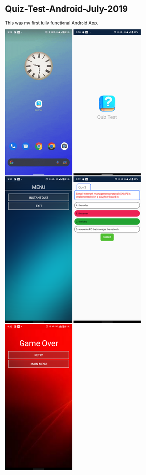 # Quiz-Test-Android-July-2019
This was my first fully functional Android App.


<p float="left">
    <img src="screenshots/vid.gif" alt="Demo Video Gif" width="220">
    <img src="screenshots/screen.png" alt="Splash Screen" width="220">
    <img src="screenshots/menu.png" alt="Main Menu" width="220">
    <img src="screenshots/que.png" alt="Question Page" width="220">
    <img src="screenshots/over.png" alt="Game Over" width="220">
</p>
    